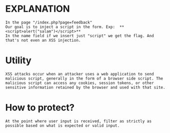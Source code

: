 # EXPLANATION

    In the page "/index.php?page=feedback"
    Our goal is to inject a script in the form. Exp:  **<script>alert("salam")</script>**
    In the name field if we insert just "script" we get the flag. And that's not even an XSS injection.

# Utility

    XSS attacks occur when an attacker uses a web application to send malicious script, generally in the form of a browser side script. The malicious script can access any cookies, session tokens, or other sensitive information retained by the browser and used with that site.

# How to protect?

    At the point where user input is received, filter as strictly as possible based on what is expected or valid input.